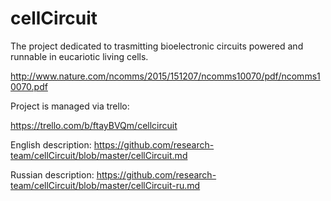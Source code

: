 # cellCircuit
The project dedicated to trasmitting bioelectronic circuits powered and runnable in eucariotic living cells. 

http://www.nature.com/ncomms/2015/151207/ncomms10070/pdf/ncomms10070.pdf  

Project is managed via trello:

https://trello.com/b/ftayBVQm/cellcircuit

English description:
https://github.com/research-team/cellCircuit/blob/master/cellCircuit.md

Russian description:
https://github.com/research-team/cellCircuit/blob/master/cellCircuit-ru.md
